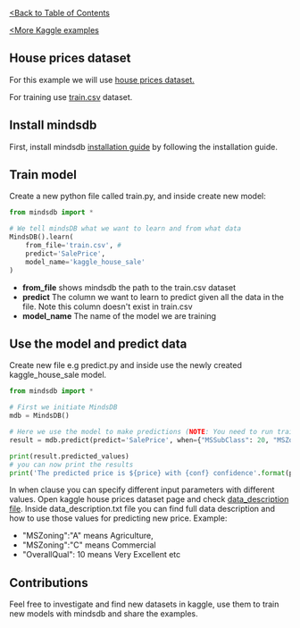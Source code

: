 [<Back to Table of Contents](../../../README.md)

[<More Kaggle examples](../README.md)

## House prices dataset
For this example we will use [house prices dataset.](https://www.kaggle.com/lespin/house-prices-dataset)

For training use [train.csv](https://www.kaggle.com/lespin/house-prices-dataset#train.csv) dataset.

## Install mindsdb
First, install mindsdb [installation guide](https://github.com/ZoranPandovski/mindsdb/blob/master/docs/Installing.md) by following the installation guide.

## Train model
Create a new python file called train.py, and inside create new model:
```Python
from mindsdb import *

# We tell mindsDB what we want to learn and from what data
MindsDB().learn(
    from_file='train.csv', # 
    predict='SalePrice', 
    model_name='kaggle_house_sale'
)
```
* **from_file** shows mindsdb the path to the train.csv dataset
* **predict** The column we want to learn to predict given all the data in the file. Note this column doesn't exist in train.csv
* **model_name** The name of the model we are training

## Use the model and predict data
Create new file e.g predict.py and inside use the newly created kaggle_house_sale model.
```Python
from mindsdb import *

# First we initiate MindsDB
mdb = MindsDB()

# Here we use the model to make predictions (NOTE: You need to run train.py first)
result = mdb.predict(predict='SalePrice', when={"MSSubClass": 20, "MSZoning": "Rh","LotFrontage":80,"LotArea":11622}, model_name='kaggle_house_sale')

print(result.predicted_values)
# you can now print the results
print('The predicted price is ${price} with {conf} confidence'.format(price=result.predicted_values[0]['SalePrice'], conf=result.predicted_values[0]['prediction_confidence']))

```
In when clause you can specify different input parameters with different values. 
Open kaggle house prices dataset page and check [data_description file](https://www.kaggle.com/lespin/house-prices-dataset#data_description.txt).
Inside data_description.txt file you can find full data description and how to use those values for predicting new price.
Example: 

* "MSZoning":"A" means Agriculture, 
* "MSZoning":"C" means Commercial 
* "OverallQual": 10 means Very Excellent etc

## Contributions
Feel free to investigate and find new datasets in kaggle, use them to train new models with mindsdb and share the examples.


